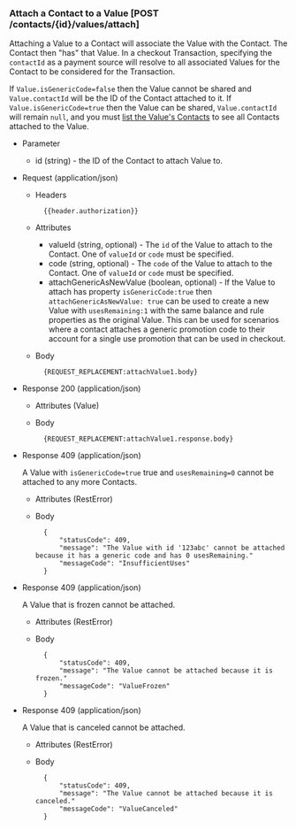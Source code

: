 ### Attach a Contact to a Value [POST /contacts/{id}/values/attach]
Attaching a Value to a Contact will associate the Value with the Contact. The Contact then "has" that Value. In a checkout Transaction, specifying the  `contactId` as a payment source will resolve to all associated Values for the Contact to be considered for the Transaction.

If `Value.isGenericCode=false` then the Value cannot be shared and `Value.contactId` will be the ID of the Contact attached to it. If `Value.isGenericCode=true` then the Value can be shared, `Value.contactId` will remain `null`, and you must [list the Value's Contacts](#reference/0/values/list-a-value's-attached-contacts) to see all Contacts attached to the Value.       

+ Parameter
    + id (string) - the ID of the Contact to attach Value to.

+ Request (application/json)
    + Headers
    
            {{header.authorization}}
        
    + Attributes
        + valueId (string, optional) - The `id` of the Value to attach to the Contact.  One of `valueId` or `code` must be specified.
        + code (string, optional) - The `code` of the Value to attach to the Contact.  One of `valueId` or `code` must be specified.
        + attachGenericAsNewValue (boolean, optional) - If the Value to attach has property `isGenericCode:true` then `attachGenericAsNewValue: true` can be used to create a new Value with `usesRemaining:1` with the same balance and rule properties as the original Value. This can be used for scenarios where a contact attaches a generic promotion code to their account for a single use promotion that can be used in checkout.  

    + Body

            {REQUEST_REPLACEMENT:attachValue1.body}
    
+ Response 200 (application/json)
    
    + Attributes (Value)

    + Body
            
            {REQUEST_REPLACEMENT:attachValue1.response.body}

+ Response 409 (application/json)
    
    A Value with `isGenericCode=true` true and `usesRemaining=0` cannot be attached to any more Contacts.
    
    + Attributes (RestError)
    
    + Body
    
            {
                "statusCode": 409,
                "message": "The Value with id '123abc' cannot be attached because it has a generic code and has 0 usesRemaining."
                "messageCode": "InsufficientUses"
            }

+ Response 409 (application/json)
    
    A Value that is frozen cannot be attached.
    
    + Attributes (RestError)
    
    + Body
    
            {
                "statusCode": 409,
                "message": "The Value cannot be attached because it is frozen."
                "messageCode": "ValueFrozen"
            }

+ Response 409 (application/json)
    
    A Value that is canceled cannot be attached.
    
    + Attributes (RestError)
    
    + Body
    
            {
                "statusCode": 409,
                "message": "The Value cannot be attached because it is canceled."
                "messageCode": "ValueCanceled"
            }
